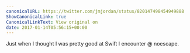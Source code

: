 ```yaml
---
canonicalURL: https://twitter.com/jmjordan/status/820147498454949888
ShowCanonicalLink: true
CanonicalLinkText: View original on
date: 2017-01-14T05:56:15+00:00
---
```

Just when I thought I was pretty good at Swift I encounter @ noescape.